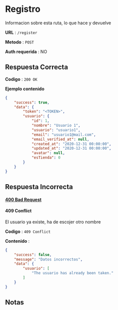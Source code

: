# Registro

Informacion sobre esta ruta, lo que hace y devuelve

**URL** : `/register`

**Metodo** : `POST`

**Auth requerida** : NO

## Respuesta Correcta

**Codigo** : `200 OK`

**Ejemplo contenido**

```json
{
    "success": true,
    "data": {
        "token": "<TOKEN>",
        "usuario": {
            "id": 1,
            "nombre": "Usuario 1",
            "usuario": "usuario1",
            "email": "usuario1@mail.com",
            "email_verified_at": null,
            "created_at": "2020-12-31 00:00:00",
            "updated_at": "2020-12-31 00:00:00",
            "avatar": null,
            "esTienda": 0
        }
    }
}
```

## Respuesta Incorrecta

#### [400 Bad Request](../General/Errores.md#400-bad-request)

#### 409 Conflict

El usuario ya existe, ha de escojer otro nombre

**Codigo** : `409 Conflict`

**Contenido** :

```json
{
    "success": false,
    "message": "Datos incorrectos",
    "data": {
        "usuario": [
            "The usuario has already been taken."
        ]
    }
}
```


## Notas
